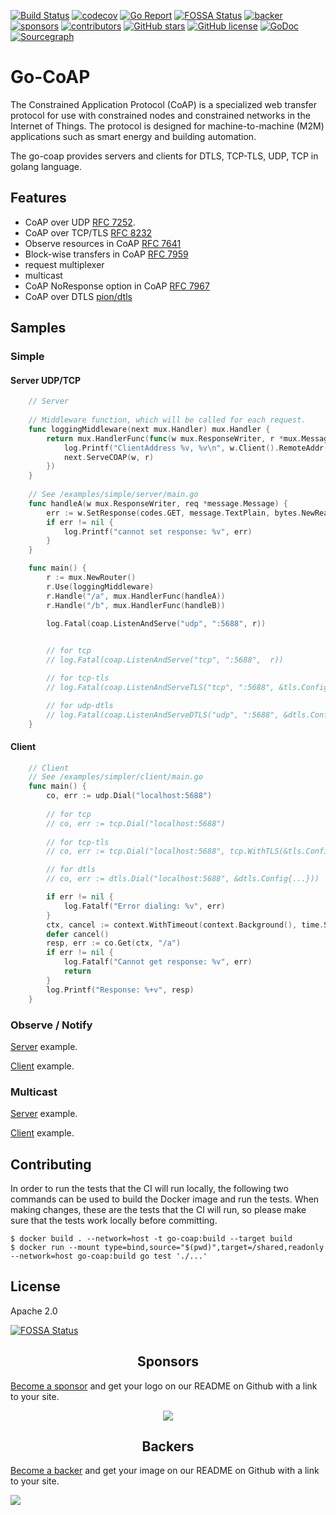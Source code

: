 [![Build Status](https://travis-ci.com/plgd-dev/go-coap.svg?branch=master)](https://travis-ci.com/plgd-dev/go-coap)
[![codecov](https://codecov.io/gh/plgd-dev/go-coap/branch/master/graph/badge.svg)](https://codecov.io/gh/plgd-dev/go-coap)
[![Go Report](https://goreportcard.com/badge/github.com/plgd-dev/go-coap)](https://goreportcard.com/report/github.com/plgd-dev/go-coap)
[![FOSSA Status](https://app.fossa.io/api/projects/git%2Bgithub.com%2Fgo-ocf%2Fgo-coap.svg?type=shield)](https://app.fossa.io/projects/git%2Bgithub.com%2Fgo-ocf%2Fgo-coap?ref=badge_shield)
[![backer](https://opencollective.com/go-coap/backers/badge.svg)](https://opencollective.com/go-coap#backer)
[![sponsors](https://opencollective.com/go-coap/sponsors/badge.svg)](https://opencollective.com/go-coap#sponsors)
[![contributors](https://img.shields.io/github/contributors/plgd-dev/go-coap)](https://github.com/plgd-dev/go-coap/graphs/contributors)
[![GitHub stars](https://img.shields.io/github/stars/plgd-dev/go-coap)](https://github.com/plgd-dev/go-coap/stargazers)
[![GitHub license](https://img.shields.io/github/license/plgd-dev/go-coap)](https://github.com/plgd-dev/go-coap/blob/master/LICENSE)
[![GoDoc](https://godoc.org/github.com/plgd-dev/go-coap?status.svg)](https://godoc.org/github.com/plgd-dev/go-coap)
[![Sourcegraph](https://sourcegraph.com/github.com/plgd-dev/go-coap/-/badge.svg)](https://sourcegraph.com/github.com/plgd-dev/go-coap?badge)

# Go-CoAP

The Constrained Application Protocol (CoAP) is a specialized web transfer protocol for use with constrained nodes and constrained networks in the Internet of Things.
The protocol is designed for machine-to-machine (M2M) applications such as smart energy and building automation.

The go-coap provides servers and clients for DTLS, TCP-TLS, UDP, TCP in golang language.

## Features
* CoAP over UDP [RFC 7252][coap].
* CoAP over TCP/TLS [RFC 8232][coap-tcp]
* Observe resources in CoAP [RFC 7641][coap-observe]
* Block-wise transfers in CoAP [RFC 7959][coap-block-wise-transfers]
* request multiplexer
* multicast
* CoAP NoResponse option in CoAP [RFC 7967][coap-noresponse]
* CoAP over DTLS [pion/dtls][pion-dtls]

[coap]: http://tools.ietf.org/html/rfc7252
[coap-tcp]: https://tools.ietf.org/html/rfc8323
[coap-block-wise-transfers]: https://tools.ietf.org/html/rfc7959
[coap-observe]: https://tools.ietf.org/html/rfc7641
[coap-noresponse]: https://tools.ietf.org/html/rfc7967
[pion-dtls]: https://github.com/pion/dtls

## Samples

### Simple

#### Server UDP/TCP
```go
	// Server
	
	// Middleware function, which will be called for each request.
	func loggingMiddleware(next mux.Handler) mux.Handler {
		return mux.HandlerFunc(func(w mux.ResponseWriter, r *mux.Message) {
			log.Printf("ClientAddress %v, %v\n", w.Client().RemoteAddr(), r.String())
			next.ServeCOAP(w, r)
		})
	}
	
	// See /examples/simple/server/main.go
	func handleA(w mux.ResponseWriter, req *message.Message) {
		err := w.SetResponse(codes.GET, message.TextPlain, bytes.NewReader([]byte("hello world")))
		if err != nil {
			log.Printf("cannot set response: %v", err)
		}
	}

	func main() {
		r := mux.NewRouter()
		r.Use(loggingMiddleware)
		r.Handle("/a", mux.HandlerFunc(handleA))
		r.Handle("/b", mux.HandlerFunc(handleB))

		log.Fatal(coap.ListenAndServe("udp", ":5688", r))

		
		// for tcp
		// log.Fatal(coap.ListenAndServe("tcp", ":5688",  r))

		// for tcp-tls
		// log.Fatal(coap.ListenAndServeTLS("tcp", ":5688", &tls.Config{...}, r))

		// for udp-dtls
		// log.Fatal(coap.ListenAndServeDTLS("udp", ":5688", &dtls.Config{...}, r))
	}
```
#### Client
```go
	// Client
	// See /examples/simpler/client/main.go
	func main() {
		co, err := udp.Dial("localhost:5688")
		
		// for tcp
		// co, err := tcp.Dial("localhost:5688")
		
		// for tcp-tls
		// co, err := tcp.Dial("localhost:5688", tcp.WithTLS(&tls.Config{...}))

		// for dtls
		// co, err := dtls.Dial("localhost:5688", &dtls.Config{...}))

		if err != nil {
			log.Fatalf("Error dialing: %v", err)
		}
		ctx, cancel := context.WithTimeout(context.Background(), time.Second)
		defer cancel()
		resp, err := co.Get(ctx, "/a")
		if err != nil {
			log.Fatalf("Cannot get response: %v", err)
			return
		}
		log.Printf("Response: %+v", resp)
	}
```

### Observe / Notify

[Server](examples/observe/server/main.go) example.

[Client](examples/observe/client/main.go) example.

### Multicast

[Server](examples/mcast/server/main.go) example.

[Client](examples/mcast/client/main.go) example.

## Contributing

In order to run the tests that the CI will run locally, the following two commands can be used to build the Docker image and run the tests. When making changes, these are the tests that the CI will run, so please make sure that the tests work locally before committing.

```shell
$ docker build . --network=host -t go-coap:build --target build
$ docker run --mount type=bind,source="$(pwd)",target=/shared,readonly --network=host go-coap:build go test './...'
```

## License
Apache 2.0

[![FOSSA Status](https://app.fossa.io/api/projects/git%2Bgithub.com%2Fgo-ocf%2Fgo-coap.svg?type=large)](https://app.fossa.io/projects/git%2Bgithub.com%2Fgo-ocf%2Fgo-coap?ref=badge_large)

<h2 align="center">Sponsors</h2>

[Become a sponsor](https://opencollective.com/go-coap#sponsor) and get your logo on our README on Github with a link to your site.

<div align="center">

<a href="https://opencollective.com/go-coap/sponsor/0/website?requireActive=false" target="_blank"><img src="https://opencollective.com/go-coap/sponsor/0/avatar.svg?requireActive=false"></a>

</div>

<h2 align="center">Backers</h2>

[Become a backer](https://opencollective.com/go-coap#backer) and get your image on our README on Github with a link to your site.

<a href="https://opencollective.com/go-coap/backer/0/website?requireActive=false" target="_blank"><img src="https://opencollective.com/go-coap/backer/0/avatar.svg?requireActive=false"></a>
